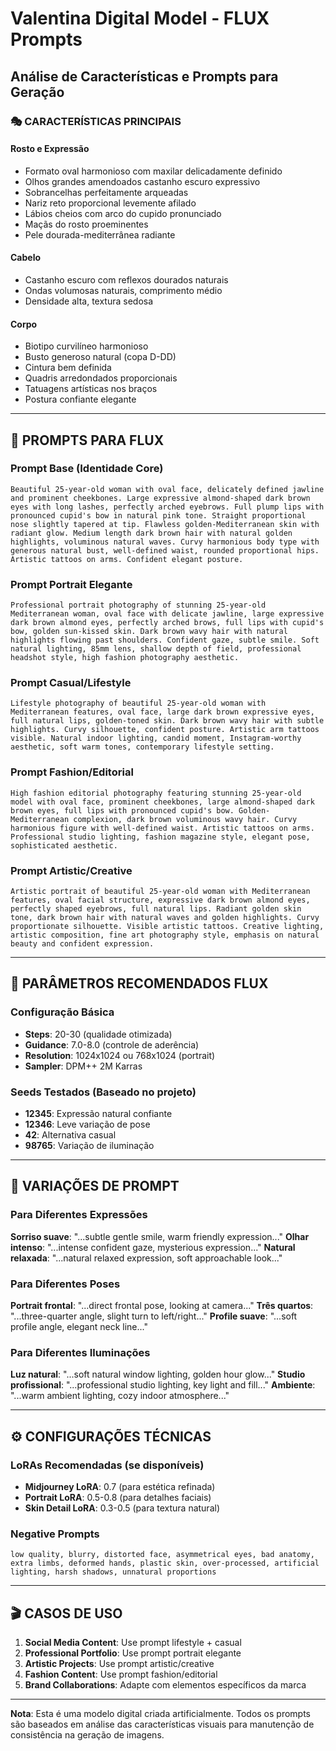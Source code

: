 # Valentina Digital Model - FLUX Prompts
## Análise de Características e Prompts para Geração

### 🎭 CARACTERÍSTICAS PRINCIPAIS

#### Rosto e Expressão
- Formato oval harmonioso com maxilar delicadamente definido
- Olhos grandes amendoados castanho escuro expressivo
- Sobrancelhas perfeitamente arqueadas 
- Nariz reto proporcional levemente afilado
- Lábios cheios com arco do cupido pronunciado
- Maçãs do rosto proeminentes
- Pele dourada-mediterrânea radiante

#### Cabelo
- Castanho escuro com reflexos dourados naturais
- Ondas volumosas naturais, comprimento médio
- Densidade alta, textura sedosa

#### Corpo
- Biotipo curvilíneo harmonioso
- Busto generoso natural (copa D-DD)
- Cintura bem definida
- Quadris arredondados proporcionais
- Tatuagens artísticas nos braços
- Postura confiante elegante

---

## 🎨 PROMPTS PARA FLUX

### Prompt Base (Identidade Core)
```
Beautiful 25-year-old woman with oval face, delicately defined jawline and prominent cheekbones. Large expressive almond-shaped dark brown eyes with long lashes, perfectly arched eyebrows. Full plump lips with pronounced cupid's bow in natural pink tone. Straight proportional nose slightly tapered at tip. Flawless golden-Mediterranean skin with radiant glow. Medium length dark brown hair with natural golden highlights, voluminous natural waves. Curvy harmonious body type with generous natural bust, well-defined waist, rounded proportional hips. Artistic tattoos on arms. Confident elegant posture.
```

### Prompt Portrait Elegante
```
Professional portrait photography of stunning 25-year-old Mediterranean woman, oval face with delicate jawline, large expressive dark brown almond eyes, perfectly arched brows, full lips with cupid's bow, golden sun-kissed skin. Dark brown wavy hair with natural highlights flowing past shoulders. Confident gaze, subtle smile. Soft natural lighting, 85mm lens, shallow depth of field, professional headshot style, high fashion photography aesthetic.
```

### Prompt Casual/Lifestyle
```
Lifestyle photography of beautiful 25-year-old woman with Mediterranean features, oval face, large dark brown expressive eyes, full natural lips, golden-toned skin. Dark brown wavy hair with subtle highlights. Curvy silhouette, confident posture. Artistic arm tattoos visible. Natural indoor lighting, candid moment, Instagram-worthy aesthetic, soft warm tones, contemporary lifestyle setting.
```

### Prompt Fashion/Editorial
```
High fashion editorial photography featuring stunning 25-year-old model with oval face, prominent cheekbones, large almond-shaped dark brown eyes, full lips with pronounced cupid's bow. Golden-Mediterranean complexion, dark brown voluminous wavy hair. Curvy harmonious figure with well-defined waist. Artistic tattoos on arms. Professional studio lighting, fashion magazine style, elegant pose, sophisticated aesthetic.
```

### Prompt Artistic/Creative
```
Artistic portrait of beautiful 25-year-old woman with Mediterranean features, oval facial structure, expressive dark brown almond eyes, perfectly shaped eyebrows, full natural lips. Radiant golden skin tone, dark brown hair with natural waves and golden highlights. Curvy proportionate silhouette. Visible artistic tattoos. Creative lighting, artistic composition, fine art photography style, emphasis on natural beauty and confident expression.
```

---

## 🎯 PARÂMETROS RECOMENDADOS FLUX

### Configuração Básica
- **Steps**: 20-30 (qualidade otimizada)
- **Guidance**: 7.0-8.0 (controle de aderência)
- **Resolution**: 1024x1024 ou 768x1024 (portrait)
- **Sampler**: DPM++ 2M Karras

### Seeds Testados (Baseado no projeto)
- **12345**: Expressão natural confiante
- **12346**: Leve variação de pose
- **42**: Alternativa casual
- **98765**: Variação de iluminação

---

## 📝 VARIAÇÕES DE PROMPT

### Para Diferentes Expressões
**Sorriso suave**: "...subtle gentle smile, warm friendly expression..."
**Olhar intenso**: "...intense confident gaze, mysterious expression..."
**Natural relaxada**: "...natural relaxed expression, soft approachable look..."

### Para Diferentes Poses
**Portrait frontal**: "...direct frontal pose, looking at camera..."
**Três quartos**: "...three-quarter angle, slight turn to left/right..."
**Profile suave**: "...soft profile angle, elegant neck line..."

### Para Diferentes Iluminações
**Luz natural**: "...soft natural window lighting, golden hour glow..."
**Studio profissional**: "...professional studio lighting, key light and fill..."
**Ambiente**: "...warm ambient lighting, cozy indoor atmosphere..."

---

## ⚙️ CONFIGURAÇÕES TÉCNICAS

### LoRAs Recomendadas (se disponíveis)
- **Midjourney LoRA**: 0.7 (para estética refinada)
- **Portrait LoRA**: 0.5-0.8 (para detalhes faciais)
- **Skin Detail LoRA**: 0.3-0.5 (para textura natural)

### Negative Prompts
```
low quality, blurry, distorted face, asymmetrical eyes, bad anatomy, extra limbs, deformed hands, plastic skin, over-processed, artificial lighting, harsh shadows, unnatural proportions
```

---

## 🎬 CASOS DE USO

1. **Social Media Content**: Use prompt lifestyle + casual
2. **Professional Portfolio**: Use prompt portrait elegante
3. **Artistic Projects**: Use prompt artistic/creative
4. **Fashion Content**: Use prompt fashion/editorial
5. **Brand Collaborations**: Adapte com elementos específicos da marca

---

**Nota**: Esta é uma modelo digital criada artificialmente. Todos os prompts são baseados em análise das características visuais para manutenção de consistência na geração de imagens.
